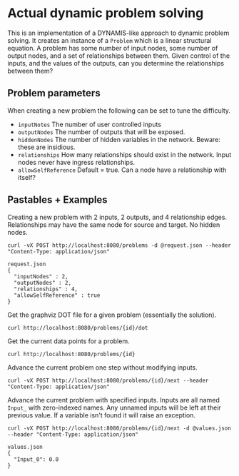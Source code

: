 # Actual dynamic problem solving

This is an implementation of a DYNAMIS-like approach to dynamic problem solving. It creates an instance of a `Problem` which is a linear structural equation. A problem has some number of input nodes, some number of output nodes, and a set of relationships between them. Given control of the inputs, and the values of the outputs, can you determine the relationships between them?

## Problem parameters
When creating a new problem the following can be set to tune the difficulty.
* `inputNotes` The number of user controlled inputs
* `outputNodes` The number of outputs that will be exposed.
* `hiddenNodes` The number of hidden variables in the network. Beware: these are insidious.
* `relationships` How many relationships should exist in the network. Input nodes never have ingress relationships.
* `allowSelfReference` Default = true. Can a node have a relationship with itself?

## Pastables + Examples

Creating a new problem with 2 inputs, 2 outputs, and 4 relationship edges. Relationships may have the same node for source and target. No hidden nodes.
```
curl -vX POST http://localhost:8080/problems -d @request.json --header "Content-Type: application/json"

request.json
{
  "inputNodes" : 2,
  "outputNodes" : 2,
  "relationships" : 4,
  "allowSelfReference" : true
}
```

Get the graphviz DOT file for a given problem (essentially the solution).
```
curl http://localhost:8080/problems/{id}/dot
```

Get the current data points for a problem.
```
curl http://localhost:8080/problems/{id}
```

Advance the current problem one step without modifying inputs.
```
curl -vX POST http://localhost:8080/problems/{id}/next --header "Content-Type: application/json"
```

Advance the current problem with specified inputs. Inputs are all named `Input_` with zero-indexed names. Any unnamed inputs will be left at their previous value. If a variable isn't found it will raise an exception.
```
curl -vX POST http://localhost:8080/problems/{id}/next -d @values.json --header "Content-Type: application/json"

values.json
{
  "Input_0": 0.0
}
```